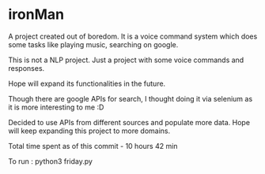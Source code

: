 # ironMan

A project created out of boredom. It is a voice command system which does some tasks like playing music, searching on google.

This is not a NLP project. Just a project with some voice commands and responses.

Hope will expand its functionalities in the future.

Though there are google APIs for search, I thought doing it via selenium as it is more interesting to me :D

Decided to use APIs from different sources and populate more data. Hope will keep expanding this project to more domains.

Total time spent as of this commit - 10 hours 42 min

To run : python3 friday.py
